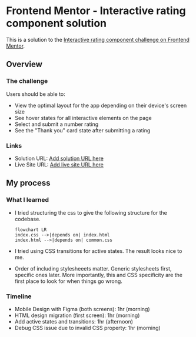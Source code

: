 # Frontend Mentor - Interactive rating component solution

This is a solution to the [Interactive rating component challenge on Frontend Mentor](https://www.frontendmentor.io/challenges/interactive-rating-component-koxpeBUmI).

## Overview

### The challenge

Users should be able to:

- View the optimal layout for the app depending on their device's screen size
- See hover states for all interactive elements on the page
- Select and submit a number rating
- See the "Thank you" card state after submitting a rating

### Links

- Solution URL: [Add solution URL here](https://your-solution-url.com)
- Live Site URL: [Add live site URL here](https://your-live-site-url.com)

## My process

### What I learned

- I tried structuring the css to give the following structure for the codebase.

  ```mermaid
  flowchart LR
  index.css -->|depends on| index.html
  index.html -->|depends on| common.css
  ```

- I tried using CSS transitions for active states. The result looks nice to me.

- Order of including stylesheeets matter. Generic stylesheets first, specific ones later.
  More importantly, this and CSS specificity are the first place to look for when things go wrong.

### Timeline

- Mobile Design with Figma (both screens): 1hr (morning)
- HTML design migration (first screen): 1hr (morning)
- Add active states and transitions: 1hr (afternoon)
- Debug CSS issue due to invalid CSS property: 1hr (morning)
